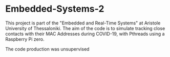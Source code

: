 # Embedded-Systems-2
This project is part of the "Embedded and Real-Time Systems" at Aristole University of Thessaloniki.
The aim of the code is to simulate tracking close contacts with their MAC Addresses during COVID-19,  with Pthreads using a Raspberry Pi zero.



The code production was unsupervised
